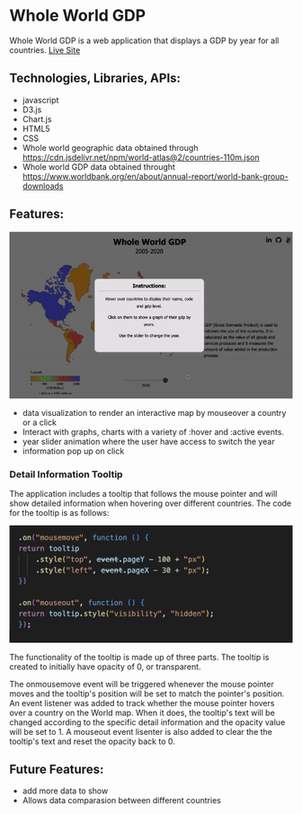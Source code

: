 # Whole World GDP 
   Whole World GDP is a web application that displays a GDP by year for all countries. <a href="https://zoumus.github.io/worldMapProject/">Live Site</a>


## Technologies, Libraries, APIs:
   - javascript
   - D3.js
   - Chart.js
   - HTML5
   - CSS
   - Whole world geographic data obtained through https://cdn.jsdelivr.net/npm/world-atlas@2/countries-110m.json
   - Whole world GDP data obtained throught https://www.worldbank.org/en/about/annual-report/world-bank-group-downloads


## Features:
![](https://github.com/zoumus/worldMapProject/blob/main/images/ezgif.com-gif-maker.gif)

   - data visualization to render an interactive map by mouseover a country or a click
   - Interact with graphs, charts with a variety of :hover and :active events.
   - year slider animation where the user have access to switch the year
   - information pop up on click


### Detail Information Tooltip
The application includes a tooltip that follows the mouse pointer and will show detailed information when hovering over different countries. The code for the tooltip is as follows:

![](https://github.com/zoumus/worldMapProject/blob/main/images/Screen%20Shot%202022-10-12%20at%205.56.33%20PM.png)

The functionality of the tooltip is made up of three parts. The tooltip is created to initially have opacity of 0, or transparent.

The onmousemove event will be triggered whenever the mouse pointer moves and the tooltip's position will be set to match the pointer's position.
An event listener was added to track whether the mouse pointer hovers over a country on the World map. When it does, the tooltip's text will be changed according to the specific detail information and the opacity value will be set to 1.
A mouseout event lisenter is also added to clear the the tooltip's text and reset the opacity back to 0.

## Future Features:
   - add more data to show
   - Allows data comparasion between different countries
  
